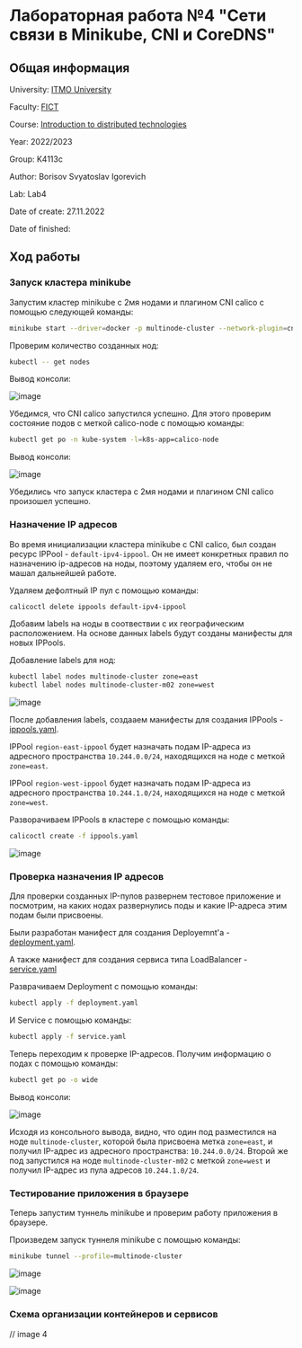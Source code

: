 # Лабораторная работа №4 "Сети связи в Minikube, CNI и CoreDNS"

## Общая информация

University: [ITMO University](https://itmo.ru/ru/)

Faculty: [FICT](https://fict.itmo.ru)

Course: [Introduction to distributed technologies](https://github.com/itmo-ict-faculty/introduction-to-distributed-technologies)

Year: 2022/2023

Group: K4113c

Author: Borisov Svyatoslav Igorevich

Lab: Lab4

Date of create: 27.11.2022

Date of finished: 

## Ход работы

### Запуск кластера minikube

Запустим кластер minikube с 2мя нодами и плагином CNI calico с помощью следующей команды:

```bash
minikube start --driver=docker -p multinode-cluster --network-plugin=cni --cni=calico --nodes=2 --kubernetes-version=v1.24.0
```

Проверим количество созданных нод:

```bash
kubectl -- get nodes
```

Вывод консоли:

![image](https://user-images.githubusercontent.com/44950206/204851520-df1bbe9c-398e-4439-a41e-8207c64e5566.png)

Убедимся, что CNI calico запустился успешно. Для этого проверим состояние подов с меткой calico-node с помощью команды:

```bash
kubectl get po -n kube-system -l=k8s-app=calico-node
```

Вывод консоли:

![image](https://user-images.githubusercontent.com/44950206/204851642-7f7d979d-0379-4059-85ea-0f894e51ecd6.png)

Убедились что запуск кластера с 2мя нодами и плагином CNI calico произошел успешно.

### Назначение IP адресов

Во время инициализации кластера minikube c CNI calico, был создан ресурс IPPool - `default-ipv4-ippool`. Он не имеет конкретных правил по назначению ip-адресов на ноды, поэтому удаляем его, чтобы он не машал дальнейшей работе.

Удаляем дефолтный IP пул с помощью команды:

```bash
calicoctl delete ippools default-ipv4-ippool
```

Добавим labels на ноды в соотвествии с их географическим расположением. На основе данных labels будут созданы манифесты для новых IPPools.

Добавление labels для нод:

```bash
kubectl label nodes multinode-cluster zone=east
kubectl label nodes multinode-cluster-m02 zone=west
```

![image](https://user-images.githubusercontent.com/44950206/204861128-80dfc9ff-5741-4d90-bf84-609a557a0478.png)

После добавления labels, создааем манифесты для создания IPPools - [ippools.yaml](ippools.yaml).

IPPool `region-east-ippool` будет назначать подам IP-адреса из адресного пространства `10.244.0.0/24`, находящихся на ноде с меткой `zone=east`.

IPPool `region-west-ippool` будет назначать подам IP-адреса из адресного пространства `10.244.1.0/24`, находящихся на ноде с меткой `zone=west`.

Разворачиваем IPPools в кластере с помощью команды:

```bash
calicoctl create -f ippools.yaml
```

![image](https://user-images.githubusercontent.com/44950206/204861248-fe8fe99a-f83c-45bb-8972-3eeb0b0a96ce.png)

### Проверка назначения IP адресов

Для проверки созданных IP-пулов развернем тестовое приложение и посмотрим, на каких нодах развернулись поды и какие IP-адреса этим подам были присвоены.

Были разработан манифест для создания Deployemnt'а - [deployment.yaml](deployment.yaml).

А также манифест для создания сервиса типа LoadBalancer - [service.yaml](service.yaml)

Разврачиваем Deployment с помощью команды:

```bash
kubectl apply -f deployment.yaml
```

И Service с помощью команды:

```bash
kubectl apply -f service.yaml
```

Теперь переходим к проверке IP-адресов. Получим информацию о подах с помощью команды:

```bash
kubectl get po -o wide
```

Вывод консоли:

![image](https://user-images.githubusercontent.com/44950206/204867703-cd2863bc-a2e1-4276-b0ee-e622be887936.png)

Исходя из консольного вывода, видно, что один под разместился на ноде `multinode-cluster`, которой была присвоена метка `zone=east`, и получил IP-адрес из адресного пространства: `10.244.0.0/24`. Второй же под запустился на ноде `multinode-cluster-m02` с меткой `zone=west` и получил IP-адрес из пула адресов `10.244.1.0/24`.

### Тестирование приложения в браузере

Теперь запустим туннель minikube и проверим работу приложения в браузере.

Произведем запуск туннеля minikube с помощью команды:

```bash
minikube tunnel --profile=multinode-cluster
```

![image](https://user-images.githubusercontent.com/44950206/204868295-4afc98a4-5bab-43ad-9db4-27cc389924da.png)

![image](https://user-images.githubusercontent.com/44950206/204868248-96667d5f-f7ac-405e-b978-528c8ffe6d73.png)

### Схема организации контейнеров и сервисов

// image 4



